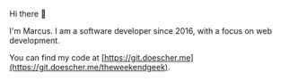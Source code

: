 Hi there 👋

I'm Marcus. I am a software developer since 2016, with a focus on web development. 

You can find my code at [https://git.doescher.me](https://git.doescher.me/theweekendgeek).

